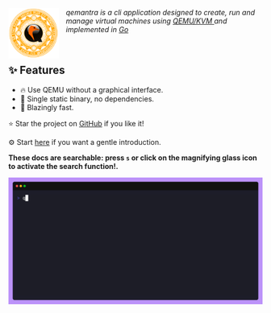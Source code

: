 <img alt="qemantra icon" height="100" width="100" src="./qemantra.svg" align="left" style="padding-right: 1em"> *qemantra is a cli application designed to create, run and manage virtual machines using <a href="https://qemu.org"> QEMU/KVM </a> and implemented in <a href="https://go.dev">Go</a>*

</br>

## ✨ Features

- 🔥 Use QEMU without a graphical interface.
- 🧹 Single static binary, no dependencies.
- 🚀 Blazingly fast.

⭐ Star the project on [GitHub](https://github.com/pspiagicw/qemantra) if you like it!

⚙️ Start [here](/getting-started.html) if you want a gentle introduction.

**These docs are searchable: press `s` or click on the magnifying glass icon to activate the search function!.**

![carbon](./gifs/intro.gif)

